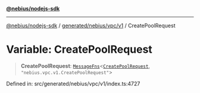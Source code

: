 [**@nebius/nodejs-sdk**](../../../../../README.md)

***

[@nebius/nodejs-sdk](../../../../../README.md) / [generated/nebius/vpc/v1](../README.md) / CreatePoolRequest

# Variable: CreatePoolRequest

> **CreatePoolRequest**: [`MessageFns`](../../../../../runtime/protos/core/interfaces/MessageFns.md)\<[`CreatePoolRequest`](../interfaces/CreatePoolRequest.md), `"nebius.vpc.v1.CreatePoolRequest"`\>

Defined in: src/generated/nebius/vpc/v1/index.ts:4727
